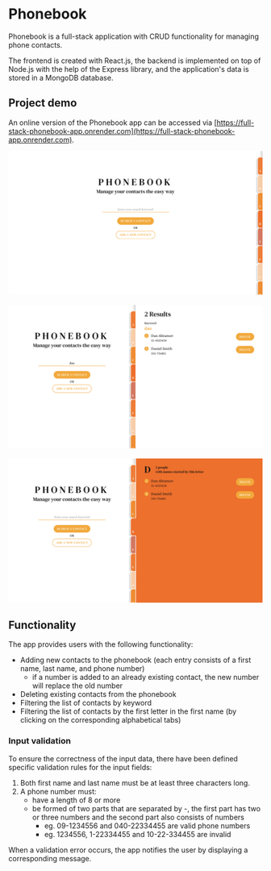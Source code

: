 # Phonebook

Phonebook is a full-stack application with CRUD functionality for managing phone contacts.

The frontend is created with React.js, the backend is implemented on top of Node.js with the help of the Express library, and the application's data is stored in a MongoDB database.

## Project demo

An online version of the Phonebook app can be accessed via [https://full-stack-phonebook-app.onrender.com](https://full-stack-phonebook-app.onrender.com).

<div align="center">
  <a href="https://full-stack-phonebook-app.onrender.com/" target="_blank" rel="noreferrer">
    <kbd><img src="docs/images/phonebook_main_view.png" alt="Phonebook App - Main View" /></kbd>
  </a>
</div>
<br/>
<div align="center">
  <a href="https://full-stack-phonebook-app.onrender.com/" target="_blank" rel="noreferrer">
    <kbd><img src="docs/images/phonebook_search-by-keyword.png" alt="Phonebook App - Search by Keyword" /></kbd>
  </a>
</div>
<br/>
<div align="center">
  <a href="https://full-stack-phonebook-app.onrender.com/" target="_blank" rel="noreferrer">
    <kbd><img src="docs/images/phonebook_search-by-first-letter.png" alt="Phonebook App - Search by First Letter" /></kbd>
  </a>
</div>

## Functionality

The app provides users with the following functionality:

- Adding new contacts to the phonebook (each entry consists of a first name, last name, and phone number)
  - if a number is added to an already existing contact, the new number will replace the old number
- Deleting existing contacts from the phonebook
- Filtering the list of contacts by keyword
- Filtering the list of contacts by the first letter in the first name (by clicking on the corresponding alphabetical tabs)

### Input validation

To ensure the correctness of the input data, there have been defined specific validation rules for the input fields:

1. Both first name and last name must be at least three characters long. 
2. A phone number must:
    - have a length of 8 or more
    - be formed of two parts that are separated by -, the first part has two or three numbers and the second part also consists of numbers
        - eg. 09-1234556 and 040-22334455 are valid phone numbers
        - eg. 1234556, 1-22334455 and 10-22-334455 are invalid

When a validation error occurs, the app notifies the user by displaying a corresponding message.
